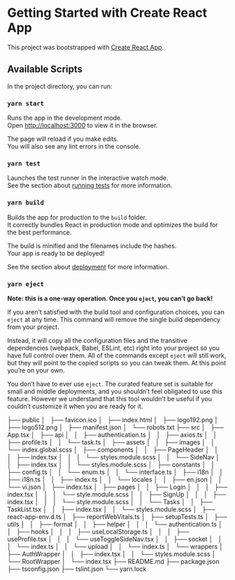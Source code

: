 # Getting Started with Create React App

This project was bootstrapped with [Create React App](https://github.com/facebook/create-react-app).

## Available Scripts

In the project directory, you can run:

### `yarn start`

Runs the app in the development mode.\
Open [http://localhost:3000](http://localhost:3000) to view it in the browser.

The page will reload if you make edits.\
You will also see any lint errors in the console.

### `yarn test`

Launches the test runner in the interactive watch mode.\
See the section about [running tests](https://facebook.github.io/create-react-app/docs/running-tests) for more information.

### `yarn build`

Builds the app for production to the `build` folder.\
It correctly bundles React in production mode and optimizes the build for the best performance.

The build is minified and the filenames include the hashes.\
Your app is ready to be deployed!

See the section about [deployment](https://facebook.github.io/create-react-app/docs/deployment) for more information.

### `yarn eject`

**Note: this is a one-way operation. Once you `eject`, you can’t go back!**

If you aren’t satisfied with the build tool and configuration choices, you can `eject` at any time. This command will remove the single build dependency from your project.

Instead, it will copy all the configuration files and the transitive dependencies (webpack, Babel, ESLint, etc) right into your project so you have full control over them. All of the commands except `eject` will still work, but they will point to the copied scripts so you can tweak them. At this point you’re on your own.

You don’t have to ever use `eject`. The curated feature set is suitable for small and middle deployments, and you shouldn’t feel obligated to use this feature. However we understand that this tool wouldn’t be useful if you couldn’t customize it when you are ready for it.

├── public
│   ├── favicon.ico
│   ├── index.html
│   ├── logo192.png
│   ├── logo512.png
│   ├── manifest.json
│   └── robots.txt
├── src
│   ├── App.tsx
│   ├── api
│   │   ├── authentication.ts
│   │   ├── axios.ts
│   │   ├── profile.ts
│   │   └── task.ts
│   ├── assets
│   │   ├── images
│   │   └── index.global.scss
│   ├── components
│   │   ├── PageHeader
│   │   │   ├── index.tsx
│   │   │   └── styles.module.scss
│   │   └── SideNav
│   │   ├── index.tsx
│   │   └── styles.module.scss
│   ├── constants
│   │   ├── config.ts
│   │   └── enum.ts
│   │   └── interface.ts
│   ├── i18n
│   │   ├── i18n.ts
│   │   ├── index.ts
│   │   └── locales
│   │   ├── en.json
│   │   └── vi.json
│   ├── index.tsx
│   ├── pages
│   │   ├── Login
│   │   │   ├── index.tsx
│   │   │   └── style.module.scss
│   │   ├── SignUp
│   │   │   ├── index.tsx
│   │   │   └── style.module.scss
│   │   └── Tasks
│   │   ├── TaskList.tsx
│   │   ├── index.tsx
│   │   └── styles.module.scss
│   ├── react-app-env.d.ts
│   ├── reportWebVitals.ts
│   ├── setupTests.ts
│   ├── utils
│   │   ├── format
│   │   ├── helper
│   │   │   └── authentication.ts
│   │   ├── hooks
│   │   │   ├── useLocalStorage.ts
│   │   │   ├── useProfile.tsx
│   │   │   └── useToggleSideNav.tsx
│   │   ├── socket
│   │   │   └── index.ts
│   │   └── upload
│   │   └── index.ts
│   └── wrappers
│   ├── AuthWrapper
│   │   ├── index.tsx
│   │   └── styles.module.scss
│   └── RootWrapper
│   └── index.tsx
├── README.md
├── package.json
├── tsconfig.json
├── tslint.json
└── yarn.lock

